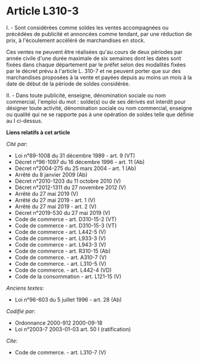 # Article L310-3

I. - Sont considérées comme soldes les ventes accompagnées ou précédées de publicité et annoncées comme tendant, par une
réduction de prix, à l'écoulement accéléré de marchandises en stock.

Ces ventes ne peuvent être réalisées qu'au cours de deux périodes par année civile d'une durée maximale de six semaines dont
les dates sont fixées dans chaque département par le préfet selon des modalités fixées par le décret prévu à l'article L.
310-7 et ne peuvent porter que sur des marchandises proposées à la vente et payées depuis au moins un mois à la date de début
de la période de soldes considérée.

II. - Dans toute publicité, enseigne, dénomination sociale ou nom commercial, l'emploi du mot : solde(s) ou de ses dérivés
est interdit pour désigner toute activité, dénomination sociale ou nom commercial, enseigne ou qualité qui ne se rapporte pas
à une opération de soldes telle que définie au I ci-dessus.

**Liens relatifs à cet article**

_Cité par_:

  - Loi n°89-1008 du 31 décembre 1989 - art. 9 (VT)
  - Décret n°96-1097 du 16 décembre 1996 - art. 11 (Ab)
  - Décret n°2004-275 du 25 mars 2004 - art. 1 (Ab)
  - Arrêté du 8 janvier 2009 (Ab)
  - Décret n°2010-1203 du 11 octobre 2010 (V)
  - Décret n°2012-1311 du 27 novembre 2012 (V)
  - Arrêté du 27 mai 2019 (V)
  - Arrêté du 27 mai 2019 - art. 1 (V)
  - Arrêté du 27 mai 2019 - art. 2 (V)
  - Décret n°2019-530 du 27 mai 2019 (V)
  - Code de commerce - art. D310-15-2 (VT)
  - Code de commerce - art. D310-15-3 (VT)
  - Code de commerce - art. L442-5 (V)
  - Code de commerce - art. L933-3 (V)
  - Code de commerce - art. L943-3 (V)
  - Code de commerce - art. R310-15 (Ab)
  - Code de commerce. - art. A310-7 (V)
  - Code de commerce. - art. L310-5 (V)
  - Code de commerce. - art. L442-4 (VD)
  - Code de la consommation - art. L121-15 (V)

_Anciens textes_:

  - Loi n°96-603 du 5 juillet 1996 - art. 28 (Ab)

_Codifié par_:

  - Ordonnance 2000-912 2000-09-18
  - Loi n°2003-7 2003-01-03 art. 50 I (ratification)

_Cite_:

  - Code de commerce. - art. L310-7 (V)
